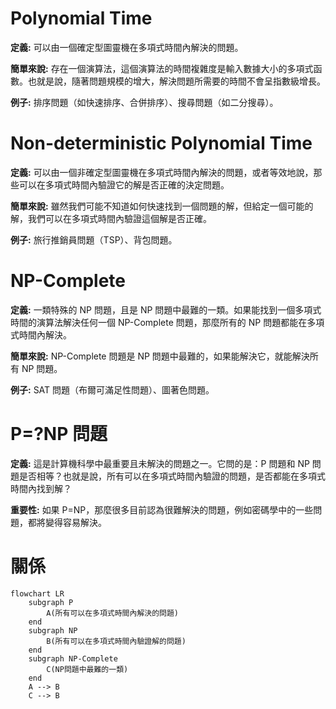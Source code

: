 # Polynomial Time


**定義:** 可以由一個確定型圖靈機在多項式時間內解決的問題。

**簡單來說:** 存在一個演算法，這個演算法的時間複雜度是輸入數據大小的多項式函數。也就是說，隨著問題規模的增大，解決問題所需要的時間不會呈指數級增長。

**例子:** 排序問題（如快速排序、合併排序）、搜尋問題（如二分搜尋）。

# Non-deterministic Polynomial Time

**定義:** 可以由一個非確定型圖靈機在多項式時間內解決的問題，或者等效地說，那些可以在多項式時間內驗證它的解是否正確的決定問題。

**簡單來說:** 雖然我們可能不知道如何快速找到一個問題的解，但給定一個可能的解，我們可以在多項式時間內驗證這個解是否正確。

**例子:** 旅行推銷員問題（TSP）、背包問題。

# NP-Complete

**定義:** 一類特殊的 NP 問題，且是 NP 問題中最難的一類。如果能找到一個多項式時間的演算法解決任何一個 NP-Complete 問題，那麼所有的 NP 問題都能在多項式時間內解決。

**簡單來說:** NP-Complete 問題是 NP 問題中最難的，如果能解決它，就能解決所有 NP 問題。

**例子:** SAT 問題（布爾可滿足性問題）、圖著色問題。

# P=?NP 問題

**定義:** 這是計算機科學中最重要且未解決的問題之一。它問的是：P 問題和 NP 問題是否相等？也就是說，所有可以在多項式時間內驗證的問題，是否都能在多項式時間內找到解？

**重要性:** 如果 P=NP，那麼很多目前認為很難解決的問題，例如密碼學中的一些問題，都將變得容易解決。

# 關係

```
flowchart LR
    subgraph P
        A(所有可以在多項式時間內解決的問題)
    end
    subgraph NP
        B(所有可以在多項式時間內驗證解的問題)
    end
    subgraph NP-Complete
        C(NP問題中最難的一類)
    end
    A --> B
    C --> B
    
```